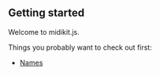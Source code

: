 ## Getting started

Welcome to midikit.js.

Things you probably want to check out first:
* [Names](./module-Names.html)